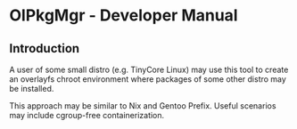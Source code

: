 # OlPkgMgr - Developer Manual


## Introduction

A user of some small distro (e.g. TinyCore Linux) may use this tool to create an overlayfs chroot environment
where packages of some other distro may be installed.

This approach may be similar to Nix and Gentoo Prefix.
Useful scenarios may include cgroup-free containerization.
